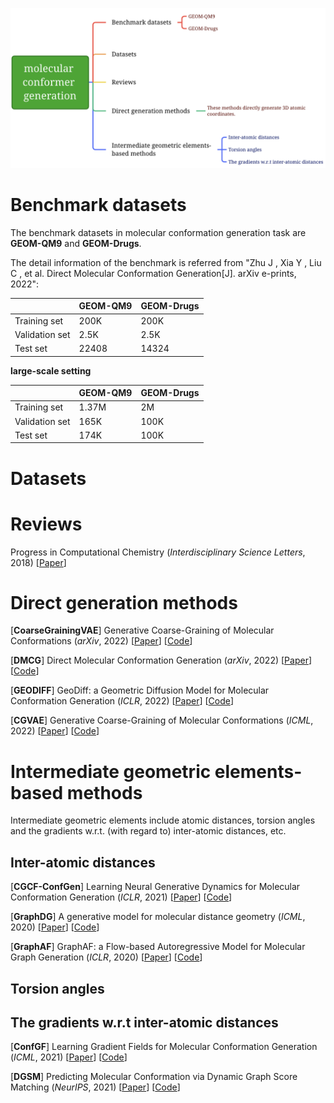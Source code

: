![Alt](./mindmap-mcg.png)



# Benchmark datasets

The benchmark datasets in molecular conformation generation task are **GEOM-QM9** and **GEOM-Drugs**.

The detail information of the benchmark is referred from "Zhu J ,  Xia Y ,  Liu C , et al. Direct Molecular Conformation Generation[J]. arXiv e-prints, 2022":

|                | GEOM-QM9 | GEOM-Drugs |
| -------------- | -------- | ---------- |
| Training set   | 200K     | 200K       |
| Validation set | 2.5K     | 2.5K       |
| Test set       | 22408    | 14324      |

**large-scale setting**

|                | GEOM-QM9 | GEOM-Drugs |
| -------------- | -------- | ---------- |
| Training set   | 1.37M    | 2M         |
| Validation set | 165K     | 100K       |
| Test set       | 174K     | 100K       |



# Datasets





# Reviews

Progress in Computational Chemistry (*Interdisciplinary Science Letters*, 2018) [[Paper](https://www.hanspub.org/DownLoad/Page_DownLoad.aspx?FileName=ISL20180400000_66541862.pdf)]



# Direct generation methods

[**CoarseGrainingVAE**] Generative Coarse-Graining of Molecular Conformations (*arXiv*, 2022) \[[Paper](https://arxiv.org/abs/2201.12176v1)] [[Code](https://github.com/wwang2/CoarseGrainingVAE)]

[**DMCG**] Direct Molecular Conformation Generation (*arXiv*, 2022) \[[Paper](https://arxiv.org/abs/2202.01356)] [[Code](https://github.com/DirectMolecularConfGen/DMCG)]

[**GEODIFF**] GeoDiff: a Geometric Diffusion Model for Molecular Conformation Generation (*ICLR*, 2022) \[[Paper](https://arxiv.org/abs/2203.02923)] [[Code](https://github.com/MinkaiXu/GeoDiff)]

[**CGVAE**] Generative Coarse-Graining of Molecular Conformations (*ICML*, 2022) \[[Paper](https://arxiv.org/abs/2201.12176)] [[Code](https://github.com/wwang2/CoarseGrainingVAE)]







# Intermediate geometric elements-based methods

Intermediate geometric elements include atomic distances, torsion angles and the gradients w.r.t. (with regard to) inter-atomic distances, etc.

## Inter-atomic distances

[**CGCF-ConfGen**] Learning Neural Generative Dynamics for Molecular Conformation Generation (*ICLR*, 2021) \[[Paper](https://openreview.net/forum?id=pAbm1qfheGk)] [[Code](https://github.com/luost26/CGCF-ConfGen)]

[**GraphDG**] A generative model for molecular distance geometry (*ICML*, 2020) \[[Paper](https://arxiv.org/abs/1909.11459)] [[Code](https://github.com/gncs/graphdg)]

[**GraphAF**] GraphAF: a Flow-based Autoregressive Model for Molecular Graph Generation (*ICLR*, 2020) \[[Paper](https://openreview.net/forum?id=S1esMkHYPr)] [[Code](https://github.com/DeepGraphLearning/GraphAF)]



## Torsion angles





## The gradients w.r.t inter-atomic distances

[**ConfGF**] Learning Gradient Fields for Molecular Conformation Generation (*ICML*, 2021) \[[Paper](https://arxiv.org/abs/2105.03902)] [[Code](https://github.com/DeepGraphLearning/ConfGF)]

[**DGSM**] Predicting Molecular Conformation via Dynamic Graph Score Matching (*NeurIPS*, 2021) \[[Paper](https://openreview.net/forum?id=hMY6nm9lld)] [[Code]()]

